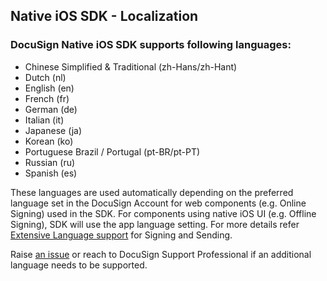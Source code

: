 ## Native iOS SDK - Localization 

### DocuSign Native iOS SDK supports following languages:

- Chinese Simplified & Traditional (zh-Hans/zh-Hant)
- Dutch (nl)
- English (en)
- French (fr)
- German (de)
- Italian (it)
- Japanese (ja)
- Korean (ko)
- Portuguese Brazil / Portugal (pt-BR/pt-PT)
- Russian (ru)
- Spanish (es)

These languages are used automatically depending on the preferred language set in the DocuSign Account for web components (e.g. Online Signing) used in the SDK. For components using native iOS UI (e.g. Offline Signing), SDK will use the app language setting. For more details refer [Extensive Language support](https://www.docusign.com/how-it-works/global) for Signing and Sending.

Raise [an issue](https://github.com/docusign/native-ios-sdk/issues) or reach to DocuSign Support Professional if an additional language needs to be supported.
